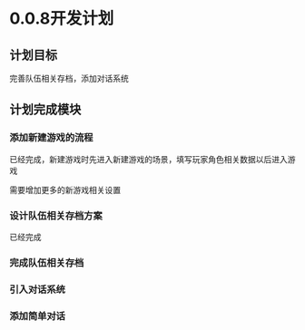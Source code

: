 ﻿# 0.0.8开发计划

## 计划目标

完善队伍相关存档，添加对话系统

## 计划完成模块

### 添加新建游戏的流程

已经完成，新建游戏时先进入新建游戏的场景，填写玩家角色相关数据以后进入游戏

需要增加更多的新游戏相关设置

### 设计队伍相关存档方案

已经完成

### 完成队伍相关存档

### 引入对话系统

### 添加简单对话